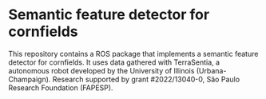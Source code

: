 # Semantic feature detector for cornfields

This repository contains a ROS package that implements a semantic feature detector for cornfields. It uses data gathered with TerraSentia, a autonomous robot developed by the University of Illinois (Urbana-Champaign). Research supported by grant #2022/13040-0, São Paulo Research Foundation (FAPESP).

